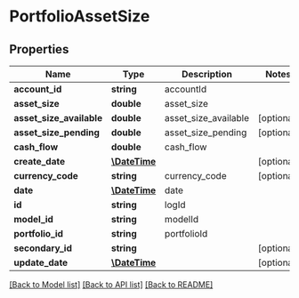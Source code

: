 # PortfolioAssetSize

## Properties
Name | Type | Description | Notes
------------ | ------------- | ------------- | -------------
**account_id** | **string** | accountId | 
**asset_size** | **double** | asset_size | 
**asset_size_available** | **double** | asset_size_available | [optional] 
**asset_size_pending** | **double** | asset_size_pending | [optional] 
**cash_flow** | **double** | cash_flow | 
**create_date** | [**\DateTime**](\DateTime.md) |  | [optional] 
**currency_code** | **string** | currency_code | [optional] 
**date** | [**\DateTime**](\DateTime.md) | date | 
**id** | **string** | logId | 
**model_id** | **string** | modelId | 
**portfolio_id** | **string** | portfolioId | 
**secondary_id** | **string** |  | [optional] 
**update_date** | [**\DateTime**](\DateTime.md) |  | [optional] 

[[Back to Model list]](../README.md#documentation-for-models) [[Back to API list]](../README.md#documentation-for-api-endpoints) [[Back to README]](../README.md)



